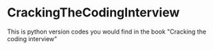 # CrackingTheCodingInterview
This is python version codes you would find in the book "Cracking the coding interview"
